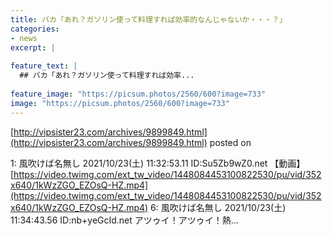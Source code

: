 ```yaml
---
title: バカ「あれ？ガソリン使って料理すれば効率的なんじゃないか・・・？」
categories:
- news
excerpt: |
  
feature_text: |
  ## バカ「あれ？ガソリン使って料理すれば効率...
  
feature_image: "https://picsum.photos/2560/600?image=733"
image: "https://picsum.photos/2560/600?image=733"
---
```


[http://vipsister23.com/archives/9899849.html](http://vipsister23.com/archives/9899849.html)
posted on 

<!--more-->

1: 風吹けば名無し 2021/10/23(土) 11:32:53.11 ID:Su5Zb9wZ0.net 【動画】[https://video.twimg.com/ext_tw_video/1448084453100822530/pu/vid/352x640/1kWzZGO_EZOsQ-HZ.mp4](https://video.twimg.com/ext_tw_video/1448084453100822530/pu/vid/352x640/1kWzZGO_EZOsQ-HZ.mp4) 6: 風吹けば名無し 2021/10/23(土) 11:34:43.56 ID:nb+yeGcId.net アツゥイ！アツゥイ！熱...
